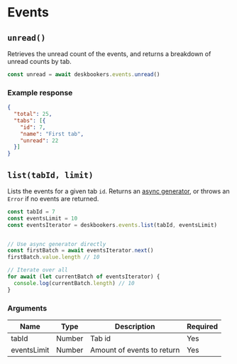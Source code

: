 # Events

## `unread()`
Retrieves the unread count of the events, and returns a breakdown of unread counts by tab.

```js
const unread = await deskbookers.events.unread()
```

### Example response

```json
{
  "total": 25,
  "tabs": [{
    "id": 7,
    "name": "First tab",
    "unread": 22
  }]
}
```

## `list(tabId, limit)`
Lists the events for a given tab `id`. Returns an [async generator](https://github.com/tc39/proposal-async-iteration), or throws an `Error` if no events are returned.

```js
const tabId = 7
const eventsLimit = 10
const eventsIterator = deskbookers.events.list(tabId, eventsLimit)


// Use async generator directly
const firstBatch = await eventsIterator.next()
firstBatch.value.length // 10

// Iterate over all
for await (let currentBatch of eventsIterator) {
  console.log(currentBatch.length) // 10
}
```

### Arguments
Name | Type | Description | Required
--- | --- | --- | ---
tabId | Number | Tab id | Yes
eventsLimit | Number | Amount of events to return | Yes
